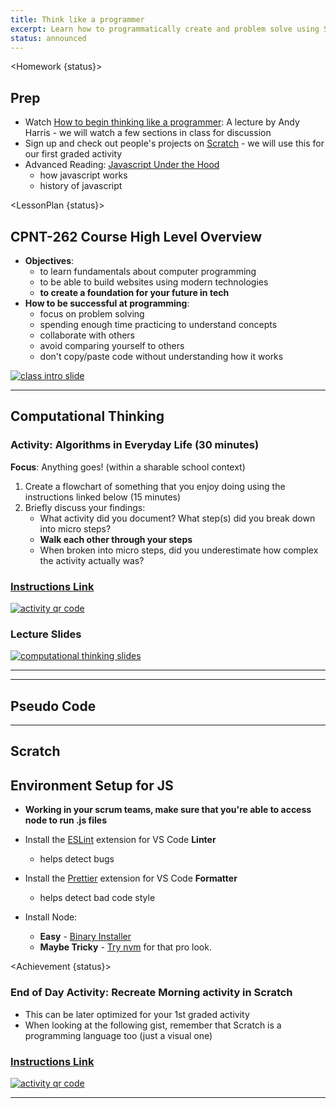 ```yaml
---
title: Think like a programmer
excerpt: Learn how to programmatically create and problem solve using Scratch as a visual tool. This class introduces basic programming principles.
status: announced
---
```


<script>
	import Homework from "$lib/components/Homework.svelte";
	import LessonPlan from "$lib/components/LessonPlan.svelte";
	import Achievement from "$lib/components/Achievement.svelte";
</script>

<Homework {status}>

<h2>Prep</h2>

- Watch [How to begin thinking like a programmer](https://www.youtube.com/watch?v=azcrPFhaY9k): A lecture by Andy Harris - we will watch a few sections in class for discussion
- Sign up and check out people's projects on [Scratch](https://scratch.mit.edu) - we will use this for our first graded activity
- Advanced Reading: [Javascript Under the Hood](https://medium.com/@idrazhar/0-to-1-series-how-javascript-works-under-the-hood-ffca74f1cc65)
  - how javascript works
  - history of javascript

</Homework>

<LessonPlan {status}>

<h2>CPNT-262 Course High Level Overview</h2>

- **Objectives**:
  - to learn fundamentals about computer programming
  - to be able to build websites using modern technologies
  - **to create a foundation for your future in tech**
- **How to be successful at programming**:
  - focus on problem solving
  - spending enough time practicing to understand concepts
  - collaborate with others
  - avoid comparing yourself to others
  - don't copy/paste code without understanding how it works

<a href="https://docs.google.com/presentation/d/1zu5ruNcKQ8knm2fPr0zGaTRhR9PXsYKGWdPqwoxjXww/edit?usp=sharing"><img src="/images/slides/cpnt-262/cpnt-262-overview.png" alt="class intro slide" /></a>

---

<h2>Computational Thinking</h2>

### Activity: Algorithms in Everyday Life (30 minutes)

**Focus**: Anything goes! (within a sharable school context)

1. Create a flowchart of something that you enjoy doing using the instructions linked below (15 minutes)
2. Briefly discuss your findings:
   - What activity did you document? What step(s) did you break down into micro steps?
   - **Walk each other through your steps**
   - When broken into micro steps, did you underestimate how complex the activity actually was?

<a href="https://gist.github.com/lilyx13/423ffbe6e8da87497b134985ba90ab15">
  <h3>Instructions Link</h3>
  <img src="/images/qr-codes/algorithm-activity.png" alt="activity qr code" class="w-48">
</a>

### Lecture Slides

<a href=""><img src="/images/slides/cpnt-262/computational-thinking.png" alt="computational thinking slides" /></a>

---

---

<h2>Pseudo Code</h2>

---

<h2>Scratch</h2>

<h2>Environment Setup for JS</h2>

- **Working in your scrum teams, make sure that you're able to access node to run .js files**
- Install the [ESLint](https://marketplace.visualstudio.com/items?itemName=dbaeumer.vscode-eslint) extension for VS Code **Linter**
  - helps detect bugs
- Install the [Prettier](https://marketplace.visualstudio.com/items?itemName=esbenp.prettier-vscode) extension for VS Code **Formatter**
  - helps detect bad code style
- Install Node:

  - **Easy** - [Binary Installer](https://nodejs.org/en/download/)
  - **Maybe Tricky** - [Try nvm](https://www.google.com/search?q=nvm+getting+started) for that pro look.

</LessonPlan>

<Achievement {status}>

### End of Day Activity: Recreate Morning activity in Scratch

- This can be later optimized for your 1st graded activity
- When looking at the following gist, remember that Scratch is a programming language too (just a visual one)
<a href="https://gist.github.com/lilyx13/c81f1e72f83586efcd97206b806fd494">
  <h3>Instructions Link</h3>
  <img src="/images/qr-codes/algorithm-followup-activity.png" alt="activity qr code" class="w-48">
</a>

---

</Achievement>
